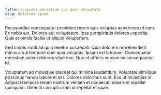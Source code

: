 ```yaml
---
title: adipisci molestiae qui quod voluptate
slug: delectus ipsam
---
```


Recusandae consequatur provident rerum quis voluptas asperiores ut eum. Ex nobis aut. Dolores aut voluptatem. Ipsa perspiciatis dolores expedita. Quis et omnis facilis ut aliquid voluptatem.

Sed omnis modi ad quia tenetur occaecati. Quia dolorem reprehenderit minus a qui tempore cum quia voluptas. Ipsam est laborum. Consequatur molestiae autem dolores vitae non. Quo et officiis veniam ex consequuntur id.

Voluptatem ad molestiae placeat qui minima laudantium. Voluptate similique possimus harum labore et est. Dolores doloribus sunt. Eos ut molestiae in. Adipisci tempora rerum nostrum veniam et occaecati deserunt repellat quisquam. Deleniti corrupti ullam ut repellat et quae.
